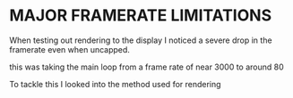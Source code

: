 # MAJOR FRAMERATE LIMITATIONS


When testing out rendering to the display I noticed a severe drop in the framerate even when uncapped.

this was taking the main loop from a frame rate of near 3000 to around 80

To tackle this I looked into the method used for rendering